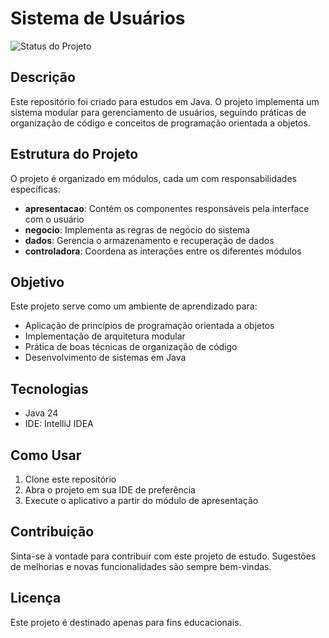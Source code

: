 # Sistema de Usuários

![Status do Projeto](https://img.shields.io/badge/Status-Estudos%20Pausado-orange)

## Descrição
Este repositório foi criado para estudos em Java. O projeto implementa um sistema modular para gerenciamento de usuários, seguindo práticas de organização de código e conceitos de programação orientada a objetos.

## Estrutura do Projeto
O projeto é organizado em módulos, cada um com responsabilidades específicas:

- **apresentacao**: Contém os componentes responsáveis pela interface com o usuário
- **negocio**: Implementa as regras de negócio do sistema
- **dados**: Gerencia o armazenamento e recuperação de dados
- **controladora**: Coordena as interações entre os diferentes módulos

## Objetivo
Este projeto serve como um ambiente de aprendizado para:
- Aplicação de princípios de programação orientada a objetos
- Implementação de arquitetura modular
- Prática de boas técnicas de organização de código
- Desenvolvimento de sistemas em Java

## Tecnologias
- Java 24
- IDE: IntelliJ IDEA

## Como Usar
1. Clone este repositório
2. Abra o projeto em sua IDE de preferência
3. Execute o aplicativo a partir do módulo de apresentação

## Contribuição
Sinta-se à vontade para contribuir com este projeto de estudo. Sugestões de melhorias e novas funcionalidades são sempre bem-vindas.

## Licença
Este projeto é destinado apenas para fins educacionais.
